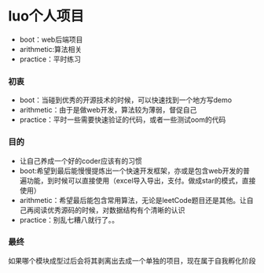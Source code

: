 # luo个人项目

- boot：web后端项目
- arithmetic:算法相关
- practice：平时练习

### 初衷
 - boot：当碰到优秀的开源技术的时候，可以快速找到一个地方写demo
 - arithmetic：由于是做web开发，算法较为薄弱，督促自己
 - practice：平时一些需要快速验证的代码，或者一些测试oom的代码
 
### 目的
- 让自己养成一个好的coder应该有的习惯
- boot:希望到最后能慢慢提炼出一个快速开发框架，亦或是包含web开发的普遍功能，到时候可以直接使用（excel导入导出，支付。做成star的模式，直接使用）
- arithmetic：希望最后能包含常用算法，无论是leetCode题目还是其他。让自己再阅读优秀源码的时候，对数据结构有个清晰的认识
- practice：别乱七糟八就行了。。

### 最终
如果哪个模块成型过后会将其剥离出去成一个单独的项目，现在属于自我孵化阶段


